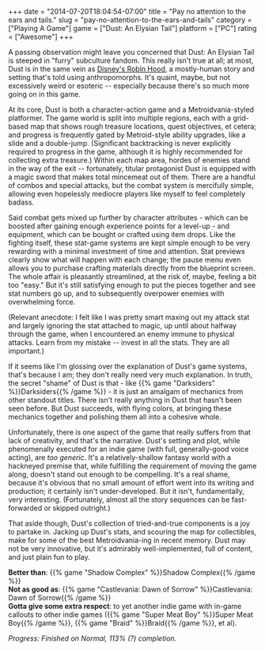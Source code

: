 +++
date = "2014-07-20T18:04:54-07:00"
title = "Pay no attention to the ears and tails."
slug = "pay-no-attention-to-the-ears-and-tails"
category = ["Playing A Game"]
game = ["Dust: An Elysian Tail"]
platform = ["PC"]
rating = ["Awesome"]
+++

A passing observation might leave you concerned that Dust: An Elysian Tail is steeped in "furry" subculture fandom.  This really isn't true at all; at most, Dust is in the same vein as <a href="http://en.wikipedia.org/wiki/Robin_Hood_(1973_film)">Disney's Robin Hood</a>, a mostly-human story and setting that's told using anthropomorphs.  It's quaint, maybe, but not excessively weird or esoteric -- especially because there's so much more going on in this game.

At its core, Dust is both a character-action game and a Metroidvania-styled platformer.  The game world is split into multiple regions, each with a grid-based map that shows rough treasure locations, quest objectives, et cetera; and progress is frequently gated by Metroid-style ability upgrades, like a slide and a double-jump.  (Significant backtracking is never explicitly required to progress in the game, although it is highly recommended for collecting extra treasure.)  Within each map area, hordes of enemies stand in the way of the exit -- fortunately, titular protagonist Dust is equipped with a magic sword that makes total mincemeat out of them.  There are a handful of combos and special attacks, but the combat system is mercifully simple, allowing even hopelessly mediocre players like myself to feel completely badass.

Said combat gets mixed up further by character attributes - which can be boosted after gaining enough experience points for a level-up - and equipment, which can be bought or crafted using item drops.  Like the fighting itself, these stat-game systems are kept simple enough to be very rewarding with a minimal investment of time and attention.  Stat previews clearly show what will happen with each change; the pause menu even allows you to purchase crafting materials directly from the blueprint screen.  The whole affair is pleasantly streamlined, at the risk of, maybe, feeling a bit too "easy."  But it's still satisfying enough to put the pieces together and see stat numbers go up, and to subsequently overpower enemies with overwhelming force.

(Relevant anecdote: I felt like I was pretty smart maxing out my attack stat and largely ignoring the stat attached to magic, up until about halfway through the game, when I encountered an enemy immune to physical attacks.  Learn from my mistake -- invest in all the stats.  They are all important.)

If it seems like I'm glossing over the explanation of Dust's game systems, that's because I am; they don't really need very much explanation.  In truth, the secret "shame" of Dust is that - like {{% game "Darksiders" %}}Darksiders{{% /game %}} - it is just an amalgam of mechanics from other standout titles.  There isn't really anything in Dust that hasn't been seen before.  But Dust succeeds, with flying colors, at bringing these mechanics together and polishing them all into a cohesive whole.

Unfortunately, there is one aspect of the game that really suffers from that lack of creativity, and that's the narrative.  Dust's setting and plot, while phenomenally executed for an indie game (with full, generally-good voice acting), are <i>too generic</i>.  It's a relatively-shallow fantasy world with a hackneyed premise that, while fulfilling the requirement of moving the game along, doesn't stand out enough to be compelling.  It's a real shame, because it's obvious that no small amount of effort went into its writing and production; it certainly isn't under-developed.  But it isn't, fundamentally, very interesting.  (Fortunately, almost all the story sequences can be fast-forwarded or skipped outright.)

That aside though, Dust's collection of tried-and-true components is a joy to partake in.  Jacking up Dust's stats, and scouring the map for collectibles, make for some of the best Metroidvania-ing in recent memory.  Dust may not be very innovative, but it's admirably well-implemented, full of content, and just plain fun to play.

<b>Better than</b>: {{% game "Shadow Complex" %}}Shadow Complex{{% /game %}}  
<b>Not as good as</b>: {{% game "Castlevania: Dawn of Sorrow" %}}Castlevania: Dawn of Sorrow{{% /game %}}  
<b>Gotta give some extra respect</b>: to yet another indie game with in-game callouts to other indie games ({{% game "Super Meat Boy" %}}Super Meat Boy{{% /game %}}, {{% game "Braid" %}}Braid{{% /game %}}, et al).

<i>Progress: Finished on Normal, 113% (?) completion.</i>